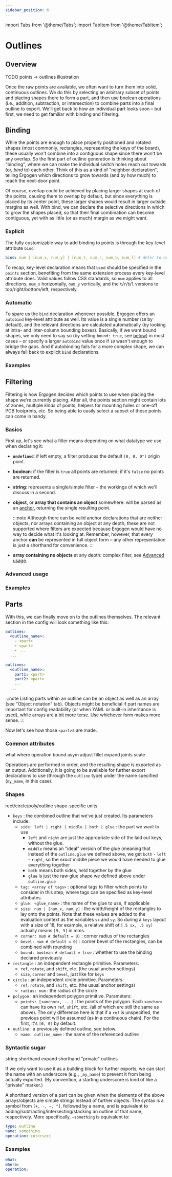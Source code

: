 ```yaml
---
sidebar_position: 6
---
```


import Tabs from '@theme/Tabs';
import TabItem from '@theme/TabItem';

# Outlines

## Overview

TODO points -> outlines illustration

Once the raw points are available, we often want to turn them into solid, continuous outlines.
We do this by selecting an arbitrary subset of points and placing shapes there to form a part, and then use boolean operations (i.e., addition, subtraction, or intersection) to combine parts into a final outline to export.
We'll get back to how an individual part looks soon &ndash; but first, we need to get familiar with binding and filtering.




## Binding

While the points are enough to place properly positioned and rotated shapes (most commonly, rectangles, representing the keys of the board), these usually won't combine into a contiguous shape since there won't be any overlap.
So the first part of outline generation is thinking about "binding", where we can make the individual switch holes reach out towards (or, _bind_ to) each other.
Think of this as a kind of "neighbor declaration", telling Ergogen which directions to grow towards (and by how much) to reach the next-door point.

Of course, overlap could be achieved by placing larger shapes at each of the points, causing them to overlap by default, but since everything is placed by its center point, these larger shapes would result in larger outside margins as well.
With bind, we can declare the selective directions in which to grow the shapes placed, so that their final combination can become contiguous, yet with as little (or as much) margin as we might want.

### Explicit

The fully customizable way to add binding to points is through the key-level attribute `bind`:

```yaml
bind: num | [num_x, num_y] | [num_t, num_r, num_b, num_l] # defer to autobind by default
```

To recap, key-level declaration means that `bind` should be specified in the `points` section, benefiting from the same extension process every key-level attribute does.
Valid values follow CSS standards, so `num` applies to all directions, `num_x` horizontally, `num_y` vertically, and the `t`/`r`/`b`/`l` versions to top/right/bottom/left, respectively.

### Automatic

To spare us the `bind` declaration whenever possible, Ergogen offers an `autobind` key-level attribute as well.
Its value is a single number (`10` by default), and the relevant directions are calculated automatically (by looking at intra- and inter-column bounding boxes).
Basically, if we want bound shapes, we only need to say so (by setting `bound: true`, see [below](#common-attributes)) in most cases &ndash; or specify a larger `autobind` value once if `10` wasn't enough to bridge the gaps.
And if autobinding fails for a more complex shape, we can always fall back to explicit `bind` declarations.

### Examples



## Filtering

Filtering is how Ergogen decides which points to use when placing the shape we're currently placing.
After all, the points section might contain lots of zones, multiple *kinds* of points, helpers for mounting holes or one-off PCB footprints, etc.
So being able to easily select a subset of these points can come in handy.

### Basics

First up, let's see what a filter means depending on what datatype we use when declaring it:

- **`undefined`**: if left empty, a filter produces the default `[0, 0, 0°]` origin point.

- **boolean**: if the filter is `true` all points are returned; if it's `false` no points are returned.

- **string**: represents a single/simple filter &ndash; the workings of which we'll discuss in a second.

- **object**, or **array that contains an object** somewhere: will be parsed as an [anchor](./points.md#anchors), returning the single resulting point.

  :::note
  Although there can be valid anchor declarations that are neither objects, nor arrays containing an object at any depth, these are not supported where filters are expected because Ergogen would have no way to decide what it's looking at.
  Remember, however, that every anchor **can** be represented in full object form &ndash; any other representation is just a shorthand for convenience.
  :::

- **array containing no objects** at any depth: complex filter, see [Advanced usage](#advanced-usage).

### Advanced usage

### Examples




## Parts

With this, we can finally move on to the outlines themselves.
The relevant section in the config will look something like this:

<Tabs>
<TabItem value="array" label="Array notation" default>

```yaml
outlines:
  <outline_name>:
    - <part>
    - <part>
    - ...
  ...
```

</TabItem>
<TabItem value="object" label="Object notation">

```yaml
outlines:
  <outline_name>:
    part1: <part>
    part2: <part>
    ...
  ...
```

</TabItem>
</Tabs>

:::note
Listing parts within an outline can be an object as well as an array (see "Object notation" tab).
Objects might be beneficial if part names are important for config readability (or when YAML or built-in inheritance is used), while arrays are a bit more terse.
Use whichever form makes more sense.
:::

Now let's see how those `<part>`s are made.



### Common attributes

what
where
operation
bound
asym
adjust
fillet
expand
joints
scale

Operations are performed in order, and the resulting shape is exported as an output.
Additionally, it is going to be available for further export declarations to use (through the `outline` type) under the name specified (`my_name`, in this case).




### Shapes

rect/circle/poly/outline
shape-specific units

- `keys` : the combined outline that we've just created. Its parameters include:
    - `side: left | right | middle | both | glue` : the part we want to use
        - `left` and `right` are just the appropriate side of the laid out keys, without the glue.
        - `middle` means an "ideal" version of the glue (meaning that instead of the `outline.glue` we defined above, we get `both` - `left` - `right`, so the _exact_ middle piece we would have needed to glue everything together
        - `both` means both sides, held together by the glue
        - `glue` is just the raw glue shape we defined above under `outline.glue`
    - `tag: <array of tags>` : optional tags to filter which points to consider in this step, where tags can be specified as key-level attributes.
    - `glue: <glue_name>` : the name of the glue to use, if applicable
    - `size: num | [num_x, num_y]` : the width/height of the rectangles to lay onto the points. Note that these values are added to the evaluation context as the variables `sx` and `sy`. So during a `keys` layout with a size of 18, for example, a relative shift of `[.5 sx, .5 sy]` actually means `[9, 9]` in mms.
    - `corner: num # default = 0)` : corner radius of the rectangles
    - `bevel: num # default = 0)` : corner bevel of the rectangles, can be combined with rounding
    - `bound: boolean # default = true` : whether to use the binding declared previously
- `rectangle` : an independent rectangle primitive. Parameters:
    - `ref`, `rotate`, and `shift`, etc. (the usual anchor settings)
    - `size`, `corner` and `bevel`, just like for `keys`
- `circle` : an independent circle primitive. Parameters:
    - `ref`, `rotate`, and `shift`, etc. (the usual anchor settings)
    - `radius: num` : the radius of the circle
- `polygon` : an independent polygon primitive. Parameters:
    - `points: [<anchor>, ...]` : the points of the polygon. Each `<anchor>` can have its own `ref`, `shift`, etc. (all of which are still the same as above). The only difference here is that if a `ref` is unspecified, the previous point will be assumed (as in a continuous chain). For the first, it's `[0, 0]` by default.
- `outline` : a previously defined outline, see below.
    - `name: outline_name` : the name of the referenced outline







### Syntactic sugar

string shorthand
expand shorthand
"private" outlines

If we only want to use it as a building block for further exports, we can start the name with an underscore (e.g., `_my_name`) to prevent it from being actually exported.
(By convention, a starting underscore is kind of like a "private" marker.)

A shorthand version of a part can be given when the elements of the above arrays/objects are simple strings instead of further objects.
The syntax is a symbol from `[+, -, ~, ^]`, followed by a name, and is equivalent to adding/subtracting/intersecting/stacking an outline of that name, respectively.
More specifically, `~something` is equivalent to:

```yaml
type: outline
name: something
operation: intersect
```








### Examples





















```yaml
what:
where:
operation:


```












